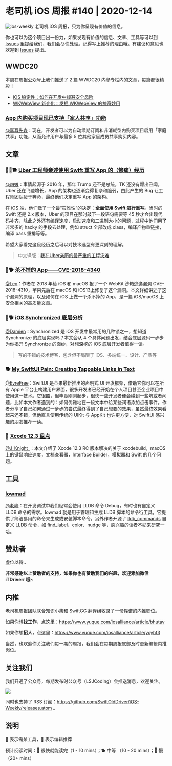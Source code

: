 # 老司机 iOS 周报 #140 | 2020-12-14

![ios-weekly](https://github.com/SwiftOldDriver/iOS-Weekly/blob/master/assets/ios-weekly.png?raw=true)
老司机 iOS 周报，只为你呈现有价值的信息。

你也可以为这个项目出一份力，如果发现有价值的信息、文章、工具等可以到 [Issues](https://github.com/SwiftOldDriver/iOS-Weekly/issues) 里提给我们，我们会尽快处理。记得写上推荐的理由哦。有建议和意见也欢迎到 [Issues](https://github.com/SwiftOldDriver/iOS-Weekly/issues) 提出。

## WWDC20

本周在周报公众号上我们推送了 2 篇 WWDC20 内参专栏内的文章，每篇都很精彩！

- [iOS 稳定性：如何在开发中规避安全风险](https://mp.weixin.qq.com/s/Khmpba8XBxbcf6Cq7zc5ZQ)
- [WKWebView 新变化：发掘 WKWebView 的神奇妙用](https://mp.weixin.qq.com/s/NcMo6uStNrdLJvVGfL1TNw)

### [App 内购买项目现已支持「家人共享」功能](https://developer.apple.com/cn/news/?id=4zbvn7u9)

 [@享耳先森](https://github.com/iblacksun)：现在，开发者可以为自动续期订阅和非消耗型内购买项目启用「家庭共享」功能，从而允许用户与最多 5 位其他家庭成员共享购买内容。

## 文章

### 🌟🚧🐕 [Uber 工程师亲述使用 Swift 重写 App 的（惨痛）经历](https://threadreaderapp.com/thread/1336890442768547845.html)

[@四娘](https://kemchenj.github.io/)：事情起源于 2016 年，那年 Trump 还不是总统，TK 还没有爆出丑闻，Uber 还在飞速增长，App 的架构也逐渐变得复杂和脆弱，由此产生的 Bug 让工程师团队疲于奔命，最终他们决定重写 App 的架构。

在 iOS 端，他们做了一个最“灾难性”的决定：**全面使用 Swift 进行重写**。当时的 Swift 还是 2.x 版本，Uber 的项目在那时敲下一段语句需要等 45 秒才会出现代码补齐，除此之外还有编译速度，启动速度和二进制大小的问题，过程中他们用了非常多的 hacky 的手段去处理，例如 struct 全部改成 class，编译产物重链接，编译 pass 重排等等。

希望大家看完这段经历之后可以对技术选型有更深刻的理解。

> 中文译版：[我在Uber亲历的最严重的工程灾难](https://mp.weixin.qq.com/s/T1RqYrCTOpQvkWdunoxqww)

### 🌟🐕 [杀不掉的 App——CVE-2018-4340](https://mp.weixin.qq.com/s/tnupXwfR5EDhZif7t9vR1w)

 [@Leo](https://github.com/leomobiledeveloper)：作者在 2018 年给 iOS 和 macOS 报了一个 WebKit 沙箱逃逸漏洞 CVE-2018-4310，苹果先后在 macOS 和 iOS13上修复了这个漏洞。本文详细讲述了这个漏洞的原理，以及如何在 iOS 上做一个杀不掉的 App，是一篇 iOS/macOS 上安全相关的高质量文章。

### 🌟🐕 [iOS Synchronized 底层分析](https://juejin.cn/post/6903421773232996365)

 [@Damien](https://github.com/ZengyiMa)：Synchronized 是 iOS 开发中最常用的几种锁之一，想知道 Synchronize 的底层实现吗？本文会从 4 个具体问题出发，结合底层源码一步步为你揭开 Synchronize 的面纱，对想深挖的 iOS 底层开发者值得一读。

> 写的不错的技术博客，包含但不局限于 iOS、多端统一、设计、产品等

### 🐕 [My SwiftUI Pain: Creating Tappable Links in Text](https://medium.com/better-programming/swiftui-pain-links-in-text-b31319783c9e)

 [@EyreFree](https://github.com/EyreFree)：SwiftUI 是苹果最新推出的声明式 UI 开发框架，借助它你可以在所有 Apple 平台上构建用户界面，很多开发者已经开始在个人项目甚至企业项目中使用这一技术。它很酷，但毕竟刚刚起步，很快一些开发者便会碰到一些坑或者问题，比如本文作者遇到的：如何优雅地在一段文本中给某些词语添加点击事件。作者分享了自己如何通过一步步的尝试最终得到了自己想要的效果，虽然最终效果看起来还不错，但他直言使用传统的 UIKit 与 AppKit 也许更方便，对 SwiftUI 感兴趣的朋友推荐一读。

### 🐎 [Xcode 12.3 盘点](https://mp.weixin.qq.com/s/F_47HZZn74Jjd1q99WDCHA)

[@J_Knight_](https://github.com/knightsj)：本文介绍了 Xcode 12.3 RC 版本解决的关于 xcodebuild，macOS  上的键鼠响应速度，文档查看器，Interface Builder，模拟器和 Swift 的几个问题。

## 工具

### [lowmad](https://github.com/bangerang/lowmad)

[@老峰](https://github.com/GesanTung)：在开发调试中我们经常会使用 LLDB 命令 Debug，有时也有自定义 LLDB 命令的需求。lowmad 就是用于管理和生成 LLDB 脚本的命令行工具，它提供了简洁易用的命令来生成或安装脚本命令，另外作者开源了 [lldb_commands](https://github.com/bangerang/lldb_commands) 自定义 LLDB 命令，如 find_label、color、nudge 等，感兴趣的读者不妨来研究一哈。

## 赞助者

虚位以待..

**非常感谢以上赞助者的支持，如果你也有赞助我们的兴趣，欢迎添加微信 iTDriverr 哦~**

## 内推

老司机周报团队联合知识小集和 SwiftGG 翻译组收录了一份靠谱的内推职位。

如果你想**找工作**，点这里：https://www.yuque.com/iosalliance/article/bhutav

如果你想**招人**，点这里：https://www.yuque.com/iosalliance/article/ycyhf3

当然，也欢迎你关注我们每一期的周报，我们会在每期周报底部及时更新编辑内推岗位。

## 关注我们

我们开通了公众号，每期发布时公众号（LSJCoding）会推送消息，欢迎关注。

![](https://github.com/SwiftOldDriver/iOS-Weekly/blob/master/assets/qrcode_for_wechat.jpg?raw=true)

同时也支持了 RSS 订阅：https://github.com/SwiftOldDriver/iOS-Weekly/releases.atom 。

## 说明

🚧 表示需某工具，🌟 表示编辑推荐

预计阅读时间：🐎 很快就能读完（1 - 10 mins）；🐕 中等 （10 - 20 mins）；🐢 慢（20+ mins）

